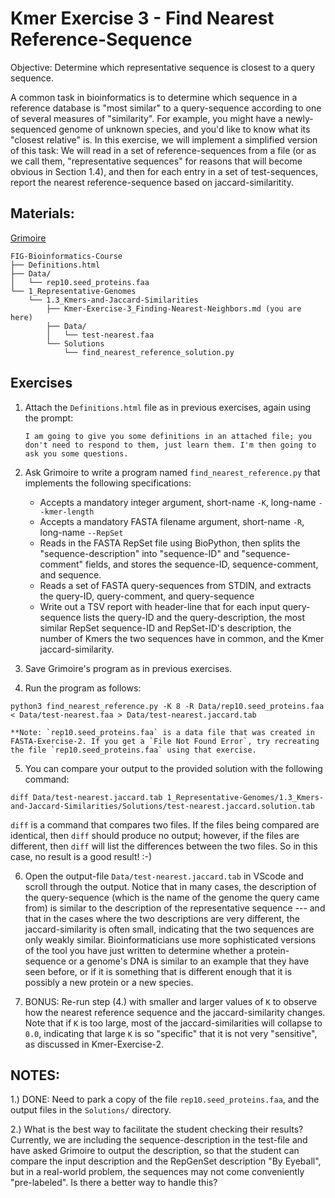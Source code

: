 # Kmer Exercise 3 - Find Nearest Reference-Sequence

Objective: Determine which representative sequence is closest to a query sequence.

A common task in bioinformatics is to determine which sequence in a reference database is "most similar" to a query-sequence according to one of several measures of "similarity". For example, you might have a newly-sequenced genome of unknown species, and you'd like to know what its "closest relative" is. In this exercise, we will implement a simplified version of this task: We will read in a set of reference-sequences from a file (or as we call them, "representative sequences" for reasons that will become obvious in Section 1.4), and then for each entry in a set of test-sequences, report the nearest reference-sequence based on jaccard-similaritity.

## Materials: 

[Grimoire](https://chat.openai.com/g/g-n7Rs0IK86-grimoire)

```
FIG-Bioinformatics-Course
├── Definitions.html
├── Data/
│   └── rep10.seed_proteins.faa
└── 1_Representative-Genomes
    └── 1.3_Kmers-and-Jaccard-Similarities
        ├── Kmer-Exercise-3_Finding-Nearest-Neighbors.md (you are here)
        ├── Data/
        │   └── test-nearest.faa
        └── Solutions
            └── find_nearest_reference_solution.py
```

## Exercises

1. Attach the `Definitions.html` file as in previous exercises, again using the prompt:
    ```
    I am going to give you some definitions in an attached file; you don't need to respond to them, just learn them. I'm then going to ask you some questions.
    ```

2. Ask Grimoire to write a program named `find_nearest_reference.py` that implements the following specifications:
    * Accepts a mandatory integer argument, short-name `-K`, long-name `--kmer-length`
    * Accepts a mandatory FASTA filename argument, short-name `-R`, long-name `--RepSet`
    * Reads in the FASTA RepSet file using BioPython, then splits the "sequence-description" into "sequence-ID" and "sequence-comment" fields, and stores the sequence-ID, sequence-comment, and sequence.
    * Reads a set of FASTA query-sequences from STDIN, and extracts the query-ID, query-comment, and query-sequence
    * Write out a TSV report with header-line that for each input query-sequence lists the query-ID and the query-description, the most similar RepSet sequence-ID and RepSet-ID's description, the number of Kmers the two sequences have in common, and the Kmer jaccard-similarity.

3. Save Grimoire's program as in previous exercises.

4. Run the program as follows:
```
python3 find_nearest_reference.py -K 8 -R Data/rep10.seed_proteins.faa < Data/test-nearest.faa > Data/test-nearest.jaccard.tab
```
    **Note: `rep10.seed_proteins.faa` is a data file that was created in FASTA-Exercise-2. If you get a `File Not Found Error`, try recreating the file `rep10.seed_proteins.faa` using that exercise.
     
5. You can compare your output to the provided solution with the following command:
```
diff Data/test-nearest.jaccard.tab 1_Representative-Genomes/1.3_Kmers-and-Jaccard-Similarities/Solutions/test-nearest.jaccard.solution.tab
```
`diff` is a command that compares two files. If the files being compared are identical, then `diff` should produce no output; however, if the files are different, then `diff` will list the differences between the two files. So in this case, no result is a good result! :-)

6. Open the output-file `Data/test-nearest.jaccard.tab` in VScode and scroll through the output. Notice that in many cases, the description of the query-sequence (which is the name of the genome the query came from) is similar to the description of the representative sequence --- and that in the cases where the two descriptions are very different, the jaccard-similarity is often small, indicating that the two sequences are only weakly similar. Bioinformaticians use more sophisticated versions of the tool you have just written to determine whether a protein-sequence or a genome's DNA is similar to an example that they have seen before, or if it is something that is different enough that it is possibly a new protein or a new species.

7. BONUS: Re-run step (4.) with smaller and larger values of `K` to observe how the nearest reference sequence and the jaccard-similarity changes. Note that if `K` is too large, most of the jaccard-similarities will collapse to `0.0`, indicating that large `K` is so "specific" that it is not very "sensitive", as discussed in Kmer-Exercise-2.


## NOTES:

1.) DONE: Need to park a copy of the file `rep10.seed_proteins.faa`, and the output files in the `Solutions/` directory.

2.) What is the best way to facilitate the student checking their results? Currently, we are including the sequence-description in the test-file and have asked Grimoire to output the description, so that the student can compare the input description and the RepGenSet description "By Eyeball", but in a real-world problem, the sequences may not come conveniently "pre-labeled". Is there a better way to handle this?